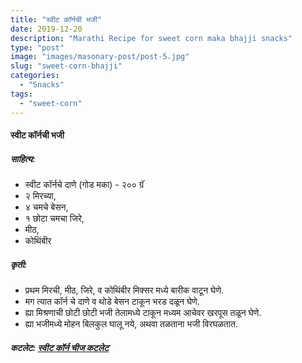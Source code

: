 ```yaml
---
title: "स्वीट कॉर्नची भजी"
date: 2019-12-20
description: "Marathi Recipe for sweet corn maka bhajji snacks"
type: "post"
image: "images/masonary-post/post-5.jpg"
slug: "sweet-corn-bhajji"
categories: 
  - "Snacks"
tags:
  - "sweet-corn"
---
```


#### स्वीट कॉर्नची भजी 



##### साहित्य: 


- स्वीट कॉर्नचे दाणे (गोड मका) - २०० ग्रॅ 
- २ मिरच्या,
- ४ चमचे बेसन,
- १ छोटा चमचा जिरे,
- मीठ,
- कोथिंबीर 


##### कृती:


- प्रथम मिरची, मीठ, जिरे, व कोथिंबीर मिक्सर मध्ये बारीक वाटून घेणे.
- मग त्यात कॉर्न चे दाणे व थोडे बेसन टाकून भरड दळून घेणे.
- ह्या मिश्रणाची छोटी छोटी भजी तेलामध्ये टाकून मध्यम आचेवर खरपूस तळून घेणे.
- ह्या भजीमध्ये मोहन बिलकुल घालू नये, अथवा तळताना भजी विरघळतात.



##### कटलेट: [स्वीट कॉर्न चीज कटलेट](/sweet-corn-cheese-cutlet) 